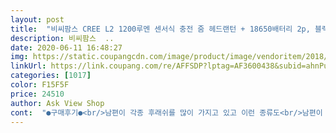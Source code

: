 ```yaml
---
layout: post 
title:  "비씨팜스 CREE L2 1200루멘 센서식 충전 줌 헤드랜턴 + 18650배터리 2p, 블랙(랜턴), 블랙 + 블루(밴드), 1세트" 
description: 비씨팜스  ..
date: 2020-06-11 16:48:27 
img: https://static.coupangcdn.com/image/product/image/vendoritem/2018/11/21/3836717935/97c60d4d-38be-48cc-874a-97399ec192b2.jpg 
linkUrl: https://link.coupang.com/re/AFFSDP?lptag=AF3600438&subid=ahnPublicAsk&pageKey=113687481&itemId=341287446&vendorItemId=3836717935&traceid=V0-113-c485f55e0b061035 
categories: [1017] 
color: F15F5F 
price: 24510 
author: Ask View Shop 
cont:  "●구매후기●<br/>남편이 각종 후래쉬를 많이 가지고 있고 이런 종류도<br/>남편이 차 셀프 수리하는데 재미가 붙어 수리할 때<br/>더 저렴한걸 장바구니에 담았길래 상품평 읽어보고<br/>밤늦게 이거 쓰고 산책 나갑니다 ㅋㅋㅋ<br/>불이 밝은건 물론이고 뒷쪽 밴드부분에도 작은 등이<br/>야간작업시 사용하기엔 거추장스럽지않고 한발짜리치곤 견고합니다.<br/>무엇보다도 배터리 케이스가 고무가아닌 하드케이스라서 삐걱대지도않고 머리에 착용해도 불편하지 않네요.<br/>안전모에 착용할거지만 그냥 일반 모자에 씌워 사용해도 불편하지 않습니다 .<br/>밝기도 적당하구요.<br/>.<br/>다만 배터리용량이 2600mah라 좀 부족해보입니다.<br/>.<br/>가격이 좀 오르더라도 구성품에 3000mah정도로 구성하셨다면 더 괜찬을뻔^^ 야간 작업시 유용하게 쓰겠습니다^^<br/>어두운곳에서 써보고 좋으면 추가 구매하겠습니다.<br/><br/>여러개 있는데 아주 만족해 하네요<br/>이거 선택했구요 아주 만족해 합니다<br/>잘쓰겠습니다.<br/> 배송 하루만에오고 모션도 달되고 정상제품 이네요^^<br/>저희는 아주 만족합니다<br/>처음엔 장난인줄 알았는데 진짜 여러번 나갔다 왔네요<br/>켜져서 밤에 자전거 타시는 분은 더욱 안전하실 듯<br/>필요하다고 해서 구매했습니다<br/>합니다<br/>" 
---
```


